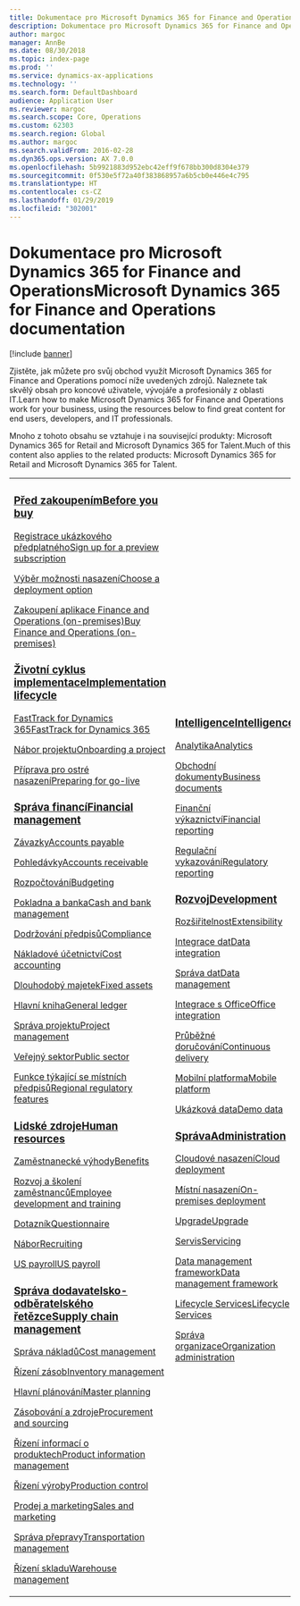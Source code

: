 ```yaml
---
title: Dokumentace pro Microsoft Dynamics 365 for Finance and Operations
description: Dokumentace pro Microsoft Dynamics 365 for Finance and Operations.
author: margoc
manager: AnnBe
ms.date: 08/30/2018
ms.topic: index-page
ms.prod: ''
ms.service: dynamics-ax-applications
ms.technology: ''
ms.search.form: DefaultDashboard
audience: Application User
ms.reviewer: margoc
ms.search.scope: Core, Operations
ms.custom: 62303
ms.search.region: Global
ms.author: margoc
ms.search.validFrom: 2016-02-28
ms.dyn365.ops.version: AX 7.0.0
ms.openlocfilehash: 5b9921883d952ebc42eff9f678bb300d8304e379
ms.sourcegitcommit: 0f530e5f72a40f383868957a6b5cb0e446e4c795
ms.translationtype: HT
ms.contentlocale: cs-CZ
ms.lasthandoff: 01/29/2019
ms.locfileid: "302001"
---
```

# <a name="microsoft-dynamics-365-for-finance-and-operations-documentation"></a><span data-ttu-id="d6729-103">Dokumentace pro Microsoft Dynamics 365 for Finance and Operations</span><span class="sxs-lookup"><span data-stu-id="d6729-103">Microsoft Dynamics 365 for Finance and Operations documentation</span></span>

[!include [banner](includes/banner.md)]

<span data-ttu-id="d6729-104">Zjistěte, jak můžete pro svůj obchod využít Microsoft Dynamics 365 for Finance and Operations pomocí níže uvedených zdrojů. Naleznete tak skvělý obsah pro koncové uživatele, vývojáře a profesionály z oblasti IT.</span><span class="sxs-lookup"><span data-stu-id="d6729-104">Learn how to make Microsoft Dynamics 365 for Finance and Operations work for your business, using the resources below to find great content for end users, developers, and IT professionals.</span></span> 

<span data-ttu-id="d6729-105">Mnoho z tohoto obsahu se vztahuje i na související produkty: Microsoft Dynamics 365 for Retail and Microsoft Dynamics 365 for Talent.</span><span class="sxs-lookup"><span data-stu-id="d6729-105">Much of this content also applies to the related products: Microsoft Dynamics 365 for Retail and Microsoft Dynamics 365 for Talent.</span></span> 

<table>
<colgroup>
<col width="33%" />
<col width="33%" />
<col width="33%" />
</colgroup>
<tbody>
<tr class="odd">
<td>
<h3><span data-ttu-id="d6729-106"><a href="get-started/before-you-buy.md">Před zakoupením</a></span><span class="sxs-lookup"><span data-stu-id="d6729-106"><a href="get-started/before-you-buy.md">Before you buy</a></span></span></h3>
<p><span data-ttu-id="d6729-107"><a href="../dev-itpro/dev-tools/sign-up-preview-subscription.md">Registrace ukázkového předplatného</a></span><span class="sxs-lookup"><span data-stu-id="d6729-107"><a href="../dev-itpro/dev-tools/sign-up-preview-subscription.md">Sign up for a preview subscription</a></span></span></p>
 <p><span data-ttu-id="d6729-108"><a href="../dev-itpro/deployment/choose-deployment-type.md">Výběr možnosti nasazení</a></span><span class="sxs-lookup"><span data-stu-id="d6729-108"><a href="../dev-itpro/deployment/choose-deployment-type.md">Choose a deployment option</a></span></span></p>
 <p><span data-ttu-id="d6729-109"><a href="get-started/purchase-on-premises.md">Zakoupení aplikace Finance and Operations (on-premises)</a></span><span class="sxs-lookup"><span data-stu-id="d6729-109"><a href="get-started/purchase-on-premises.md">Buy Finance and Operations (on-premises)</a></span></span></p>

<h3><span data-ttu-id="d6729-110"><a href="imp-lifecycle/implementation-lifecycle.md">Životní cyklus implementace</a></span><span class="sxs-lookup"><span data-stu-id="d6729-110"><a href="imp-lifecycle/implementation-lifecycle.md">Implementation lifecycle</a></span></span></h3>
<p><span data-ttu-id="d6729-111"><a href="get-started/fasttrack-dynamics-365-overview.md">FastTrack for Dynamics 365</a></span><span class="sxs-lookup"><span data-stu-id="d6729-111"><a href="get-started/fasttrack-dynamics-365-overview.md">FastTrack for Dynamics 365</a></span></span></p>
<p><span data-ttu-id="d6729-112"><a href="imp-lifecycle/onboard.md">Nábor projektu</a></span><span class="sxs-lookup"><span data-stu-id="d6729-112"><a href="imp-lifecycle/onboard.md">Onboarding a project</a></span></span></p>
<p><span data-ttu-id="d6729-113"><a href="imp-lifecycle/prepare-go-live.md">Příprava pro ostré nasazení</a></span><span class="sxs-lookup"><span data-stu-id="d6729-113"><a href="imp-lifecycle/prepare-go-live.md">Preparing for go-live</a></span></span></p>

<h3><span data-ttu-id="d6729-114"><a href="../financials/index.md">Správa financí</a></span><span class="sxs-lookup"><span data-stu-id="d6729-114"><a href="../financials/index.md">Financial management</a></span></span></h3>
<p><span data-ttu-id="d6729-115"><a href="../financials/accounts-payable/accounts-payable.md">Závazky</a></span><span class="sxs-lookup"><span data-stu-id="d6729-115"><a href="../financials/accounts-payable/accounts-payable.md">Accounts payable</a></span></span></p>
<p><span data-ttu-id="d6729-116"><a href="../financials/accounts-receivable/accounts-receivable.md">Pohledávky</a></span><span class="sxs-lookup"><span data-stu-id="d6729-116"><a href="../financials/accounts-receivable/accounts-receivable.md">Accounts receivable</a></span></span></p>
<p><span data-ttu-id="d6729-117"><a href="../financials/budgeting/budgeting-overview.md">Rozpočtování</a></span><span class="sxs-lookup"><span data-stu-id="d6729-117"><a href="../financials/budgeting/budgeting-overview.md">Budgeting</a></span></span></p>
<p><span data-ttu-id="d6729-118"><a href="../financials/cash-bank-management/cash-bank-management.md">Pokladna a banka</a></span><span class="sxs-lookup"><span data-stu-id="d6729-118"><a href="../financials/cash-bank-management/cash-bank-management.md">Cash and bank management</a></span></span></p>
<p><span data-ttu-id="d6729-119"><a href="../financials/general-ledger/audit-policy-rules.md">Dodržování předpisů</a></span><span class="sxs-lookup"><span data-stu-id="d6729-119"><a href="../financials/general-ledger/audit-policy-rules.md">Compliance</a></span></span></p>
<p><span data-ttu-id="d6729-120"><a href="../financials/cost-accounting/cost-accounting-home-page.md">Nákladové účetnictví</a></span><span class="sxs-lookup"><span data-stu-id="d6729-120"><a href="../financials/cost-accounting/cost-accounting-home-page.md">Cost accounting</a></span></span></p>
<p><span data-ttu-id="d6729-121"><a href="../financials/fixed-assets/fixed-assets.md">Dlouhodobý majetek</a></span><span class="sxs-lookup"><span data-stu-id="d6729-121"><a href="../financials/fixed-assets/fixed-assets.md">Fixed assets</a></span></span></p>
<p><span data-ttu-id="d6729-122"><a href="../financials/general-ledger/general-ledger.md">Hlavní kniha</a></span><span class="sxs-lookup"><span data-stu-id="d6729-122"><a href="../financials/general-ledger/general-ledger.md">General ledger</a></span></span></p>
<p><span data-ttu-id="d6729-123"><a href="../financials/project-management/overview-project-management-accounting.md">Správa projektu</a></span><span class="sxs-lookup"><span data-stu-id="d6729-123"><a href="../financials/project-management/overview-project-management-accounting.md">Project management</a></span></span></p>
<p><span data-ttu-id="d6729-124"><a href="../financials/public-sector/public-sector-functionality.md">Veřejný sektor</a></span><span class="sxs-lookup"><span data-stu-id="d6729-124"><a href="../financials/public-sector/public-sector-functionality.md">Public sector</a></span></span></p>
<p><span data-ttu-id="d6729-125"><a href="../dev-itpro/lcs-solutions/country-region.md">Funkce týkající se místních předpisů</a></span><span class="sxs-lookup"><span data-stu-id="d6729-125"><a href="../dev-itpro/lcs-solutions/country-region.md">Regional regulatory features</a></span></span></p>

<h3><span data-ttu-id="d6729-126"><a href="hr/hr-landing-page.md">Lidské zdroje</a></span><span class="sxs-lookup"><span data-stu-id="d6729-126"><a href="hr/hr-landing-page.md">Human resources</a></span></span></h3>
<p><span data-ttu-id="d6729-127"><a href="../talent/manage-benefit-program.md">Zaměstnanecké výhody</a></span><span class="sxs-lookup"><span data-stu-id="d6729-127"><a href="../talent/manage-benefit-program.md">Benefits</a></span></span></p>
<p><span data-ttu-id="d6729-128"><a href="../talent/performance-management-overview.md">Rozvoj a školení zaměstnanců</a></span><span class="sxs-lookup"><span data-stu-id="d6729-128"><a href="../talent/performance-management-overview.md">Employee development and training</a></span></span></p>
<p><span data-ttu-id="d6729-129"><a href="../talent/questionnaires.md">Dotazník</a></span><span class="sxs-lookup"><span data-stu-id="d6729-129"><a href="../talent/questionnaires.md">Questionnaire</a></span></span></p>
<p><span data-ttu-id="d6729-130"><a href="hr/manage-recruiting-process.md">Nábor</a></span><span class="sxs-lookup"><span data-stu-id="d6729-130"><a href="hr/manage-recruiting-process.md">Recruiting</a></span></span></p>
<p><span data-ttu-id="d6729-131"><a href="hr/localizations/noam-usa-payroll.md">US payroll</a></span><span class="sxs-lookup"><span data-stu-id="d6729-131"><a href="hr/localizations/noam-usa-payroll.md">US payroll</a></span></span></p>

<h3><span data-ttu-id="d6729-132"><a href="../supply-chain/index.md">Správa dodavatelsko-odběratelského řetězce</a></span><span class="sxs-lookup"><span data-stu-id="d6729-132"><a href="../supply-chain/index.md">Supply chain management</a></span></span></h3>
<p><span data-ttu-id="d6729-133"><a href="../supply-chain/cost-management/costing-sheets.md">Správa nákladů</a></span><span class="sxs-lookup"><span data-stu-id="d6729-133"><a href="../supply-chain/cost-management/costing-sheets.md">Cost management</a></span></span></p>
<p><span data-ttu-id="d6729-134"><a href="../supply-chain/inventory/inventory-home-page.md">Řízení zásob</a></span><span class="sxs-lookup"><span data-stu-id="d6729-134"><a href="../supply-chain/inventory/inventory-home-page.md">Inventory management</a></span></span></p>
<p><span data-ttu-id="d6729-135"><a href="../supply-chain/master-planning/master-plans.md">Hlavní plánování</a></span><span class="sxs-lookup"><span data-stu-id="d6729-135"><a href="../supply-chain/master-planning/master-plans.md">Master planning</a></span></span></p>
<p><span data-ttu-id="d6729-136"><a href="../supply-chain/procurement/procurement-sourcing-overview.md">Zásobování a zdroje</a></span><span class="sxs-lookup"><span data-stu-id="d6729-136"><a href="../supply-chain/procurement/procurement-sourcing-overview.md">Procurement and sourcing</a></span></span></p>
<p><span data-ttu-id="d6729-137"><a href="../supply-chain/pim/product-information.md">Řízení informací o produktech</a></span><span class="sxs-lookup"><span data-stu-id="d6729-137"><a href="../supply-chain/pim/product-information.md">Product information management</a></span></span></p>
<p><span data-ttu-id="d6729-138"><a href="../supply-chain/production-control/production-process-overview.md">Řízení výroby</a></span><span class="sxs-lookup"><span data-stu-id="d6729-138"><a href="../supply-chain/production-control/production-process-overview.md">Production control</a></span></span></p>
<p><span data-ttu-id="d6729-139"><a href="../supply-chain/sales-marketing/overview-sales-marketing.md">Prodej a marketing</a></span><span class="sxs-lookup"><span data-stu-id="d6729-139"><a href="../supply-chain/sales-marketing/overview-sales-marketing.md">Sales and marketing</a></span></span></p>
<p><span data-ttu-id="d6729-140"><a href="../supply-chain/transportation/transportation-management-overview.md">Správa přepravy</a></span><span class="sxs-lookup"><span data-stu-id="d6729-140"><a href="../supply-chain/transportation/transportation-management-overview.md">Transportation management</a></span></span></p>
<p><span data-ttu-id="d6729-141"><a href="../supply-chain/warehousing/warehouse-configuration.md">Řízení skladu</a></span><span class="sxs-lookup"><span data-stu-id="d6729-141"><a href="../supply-chain/warehousing/warehouse-configuration.md">Warehouse management</a></span></span></p>

</td>
<td>
<h3><span data-ttu-id="d6729-142"><a href="../dev-itpro/analytics/bi-reporting-home-page.md">Intelligence</a></span><span class="sxs-lookup"><span data-stu-id="d6729-142"><a href="../dev-itpro/analytics/bi-reporting-home-page.md">Intelligence</a></span></span></h3>
<p><span data-ttu-id="d6729-143"><a href="../dev-itpro/analytics/analytics.md">Analytika</a></span><span class="sxs-lookup"><span data-stu-id="d6729-143"><a href="../dev-itpro/analytics/analytics.md">Analytics</a></span></span></p>
 <p><span data-ttu-id="d6729-144"><a href="../dev-itpro/analytics/document-reporting-services.md">Obchodní dokumenty</a></span><span class="sxs-lookup"><span data-stu-id="d6729-144"><a href="../dev-itpro/analytics/document-reporting-services.md">Business documents</a></span></span></p>
<p><span data-ttu-id="d6729-145"><a href="../dev-itpro/analytics/financial-reporting-intro.md">Finanční výkaznictví</a></span><span class="sxs-lookup"><span data-stu-id="d6729-145"><a href="../dev-itpro/analytics/financial-reporting-intro.md">Financial reporting</a></span></span></p>
<p><span data-ttu-id="d6729-146"><a href="../dev-itpro/analytics/general-electronic-reporting.md">Regulační vykazování</a></span><span class="sxs-lookup"><span data-stu-id="d6729-146"><a href="../dev-itpro/analytics/general-electronic-reporting.md">Regulatory reporting</a></span></span></p>



<h3><span data-ttu-id="d6729-147"><a href="../dev-itpro/dev-tools/developer-home-page.md">Rozvoj</span><span class="sxs-lookup"><span data-stu-id="d6729-147"><a href="../dev-itpro/dev-tools/developer-home-page.md">Development</span></span></h3>
<p><span data-ttu-id="d6729-148"><a href="../dev-itpro/extensibility/extensibility-home-page.md">Rozšiřitelnost</a></span><span class="sxs-lookup"><span data-stu-id="d6729-148"><a href="../dev-itpro/extensibility/extensibility-home-page.md">Extensibility</a></span></span></p>

<p><span data-ttu-id="d6729-149"><a href="../dev-itpro/data-entities/integration-overview.md">Integrace dat</a></span><span class="sxs-lookup"><span data-stu-id="d6729-149"><a href="../dev-itpro/data-entities/integration-overview.md">Data integration</a></span></span></p>
<p><span data-ttu-id="d6729-150"><a href="../dev-itpro/data-entities/data-entities.md">Správa dat</a></span><span class="sxs-lookup"><span data-stu-id="d6729-150"><a href="../dev-itpro/data-entities/data-entities.md">Data management</a></span></span></p>

<p><span data-ttu-id="d6729-151"><a href="../dev-itpro/office-integration/office-integration.md">Integrace s Office</a></span><span class="sxs-lookup"><span data-stu-id="d6729-151"><a href="../dev-itpro/office-integration/office-integration.md">Office integration</a></span></span></p>
<p><span data-ttu-id="d6729-152"><a href="../dev-itpro/dev-tools/continuous-delivery-home-page.md">Průběžné doručování</a></span><span class="sxs-lookup"><span data-stu-id="d6729-152"><a href="../dev-itpro/dev-tools/continuous-delivery-home-page.md">Continuous delivery</a></span></span></p>
<p><span data-ttu-id="d6729-153"><a href="../dev-itpro/mobile-apps/platform/mobile-platform-home-page.md">Mobilní platforma</a></span><span class="sxs-lookup"><span data-stu-id="d6729-153"><a href="../dev-itpro/mobile-apps/platform/mobile-platform-home-page.md">Mobile platform</a></span></span></p>
<p><span data-ttu-id="d6729-154"><a href="get-started/demo-data.md">Ukázková data</a></span><span class="sxs-lookup"><span data-stu-id="d6729-154"><a href="get-started/demo-data.md">Demo data</a></span></span></p>

<h3><span data-ttu-id="d6729-155"><a href="../dev-itpro/sysadmin/system-administration-home-page.md">Správa</span><span class="sxs-lookup"><span data-stu-id="d6729-155"><a href="../dev-itpro/sysadmin/system-administration-home-page.md">Administration</span></span></h3>
<p><span data-ttu-id="d6729-156"><a href="../dev-itpro/deployment/cloud-deployment-overview.md">Cloudové nasazení</a></span><span class="sxs-lookup"><span data-stu-id="d6729-156"><a href="../dev-itpro/deployment/cloud-deployment-overview.md">Cloud deployment</a></span></span></p>
<p><span data-ttu-id="d6729-157"><a href="../dev-itpro/deployment/on-premises-deployment-landing-page.md">Místní nasazení</a></span><span class="sxs-lookup"><span data-stu-id="d6729-157"><a href="../dev-itpro/deployment/on-premises-deployment-landing-page.md">On-premises deployment</a></span></span></p>
<p><span data-ttu-id="d6729-158"><a href="../dev-itpro/migration-upgrade/upgrade-home-page.md">Upgrade</a></span><span class="sxs-lookup"><span data-stu-id="d6729-158"><a href="../dev-itpro/migration-upgrade/upgrade-home-page.md">Upgrade</a></span></span></p>
<p><span data-ttu-id="d6729-159"><a href="../dev-itpro/dev-tools/continuous-delivery-home-page.md#servicing">Servis</a></span><span class="sxs-lookup"><span data-stu-id="d6729-159"><a href="../dev-itpro/dev-tools/continuous-delivery-home-page.md#servicing">Servicing</a></span></span></p>
<p><span data-ttu-id="d6729-160"><a href="../dev-itpro/data-entities/data-entities.md">Data management framework</a></span><span class="sxs-lookup"><span data-stu-id="d6729-160"><a href="../dev-itpro/data-entities/data-entities.md">Data management framework</a></span></span></p>
<p><span data-ttu-id="d6729-161"><a href="../dev-itpro/lifecycle-services/lcs.md">Lifecycle Services</a></span><span class="sxs-lookup"><span data-stu-id="d6729-161"><a href="../dev-itpro/lifecycle-services/lcs.md">Lifecycle Services</a></span></span></p>
<p><span data-ttu-id="d6729-162"><a href="organization-administration/organization-administration-home-page.md">Správa organizace</a></span><span class="sxs-lookup"><span data-stu-id="d6729-162"><a href="organization-administration/organization-administration-home-page.md">Organization administration</a></span></span></p>
</td>
<td>
<h3><span data-ttu-id="d6729-163">Související produkty</span><span class="sxs-lookup"><span data-stu-id="d6729-163">Related products</span></span></h3>
<h4><span data-ttu-id="d6729-164"><a href="../retail/index.md">Dynamics 365 for Retail</a></span><span class="sxs-lookup"><span data-stu-id="d6729-164"><a href="../retail/index.md">Dynamics 365 for Retail</a></span></span></h4>
<p><span data-ttu-id="d6729-165"><a href="../retail/call-center-functionality.md">Kontaktní středisko</span><span class="sxs-lookup"><span data-stu-id="d6729-165"><a href="../retail/call-center-functionality.md">Call center</span></span></p>
<p><span data-ttu-id="d6729-166"><a href="../retail/define-maintain-retail-channels.md">Nastavení a správa kanálů</span><span class="sxs-lookup"><span data-stu-id="d6729-166"><a href="../retail/define-maintain-retail-channels.md">Channel setup and management</span></span></p>
<p><span data-ttu-id="d6729-167"><a href="../retail/retail-peripherals-overview.md">MPOS a Cloud POS</span><span class="sxs-lookup"><span data-stu-id="d6729-167"><a href="../retail/retail-peripherals-overview.md">MPOS and Cloud POS</span></span></p>
<p><span data-ttu-id="d6729-168"><a href="../retail/dev-itpro/dev-retail-home-page.md">Retail – vývojář a správce</span><span class="sxs-lookup"><span data-stu-id="d6729-168"><a href="../retail/dev-itpro/dev-retail-home-page.md">Retail developer and administration</span></span></p>

<h4><span data-ttu-id="d6729-169"><a href="../talent/index.md">Dynamics 365 for Talent</a></span><span class="sxs-lookup"><span data-stu-id="d6729-169"><a href="../talent/index.md">Dynamics 365 for Talent</a></span></span></h4>
<p><span data-ttu-id="d6729-170"><a href="../talent/manage-benefit-program.md">Zaměstnanecké výhody</a></span><span class="sxs-lookup"><span data-stu-id="d6729-170"><a href="../talent/manage-benefit-program.md">Benefits</a></span></span></p>
<p><span data-ttu-id="d6729-171"><a href="../talent/performance-management-overview.md">Rozvoj a školení zaměstnanců</a></span><span class="sxs-lookup"><span data-stu-id="d6729-171"><a href="../talent/performance-management-overview.md">Employee development and training</a></span></span></p>
<p><span data-ttu-id="d6729-172"><a href="../talent/questionnaires.md">Dotazník</a></span><span class="sxs-lookup"><span data-stu-id="d6729-172"><a href="../talent/questionnaires.md">Questionnaire</a></span></span></p>

</td>
</tr>

</tbody>
</table>
